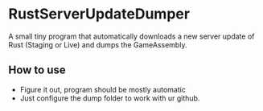 # RustServerUpdateDumper
A small tiny program that automatically downloads a new server update of Rust (Staging or Live) and dumps the GameAssembly.

## How to use
- Figure it out, program should be mostly automatic
- Just configure the dump folder to work with ur github.
